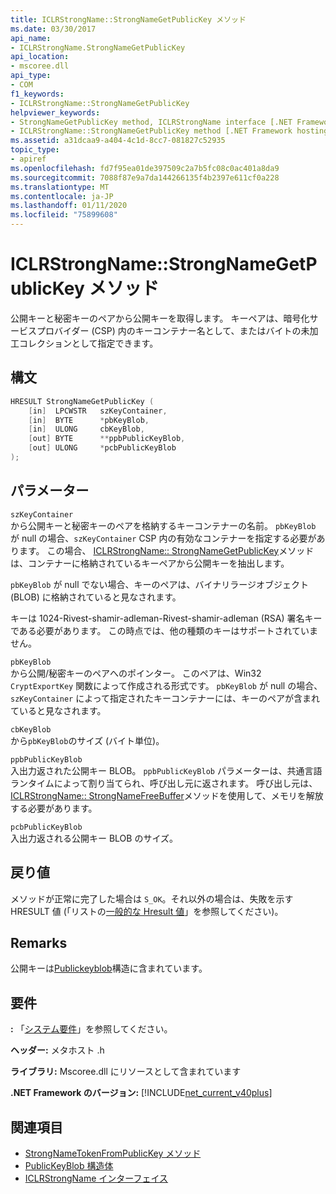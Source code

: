 ```yaml
---
title: ICLRStrongName::StrongNameGetPublicKey メソッド
ms.date: 03/30/2017
api_name:
- ICLRStrongName.StrongNameGetPublicKey
api_location:
- mscoree.dll
api_type:
- COM
f1_keywords:
- ICLRStrongName::StrongNameGetPublicKey
helpviewer_keywords:
- StrongNameGetPublicKey method, ICLRStrongName interface [.NET Framework hosting]
- ICLRStrongName::StrongNameGetPublicKey method [.NET Framework hosting]
ms.assetid: a31dcaa9-a404-4c1d-8cc7-081827c52935
topic_type:
- apiref
ms.openlocfilehash: fd7f95ea01de397509c2a7b5fc08c0ac401a8da9
ms.sourcegitcommit: 7088f87e9a7da144266135f4b2397e611cf0a228
ms.translationtype: MT
ms.contentlocale: ja-JP
ms.lasthandoff: 01/11/2020
ms.locfileid: "75899608"
---
```

# <a name="iclrstrongnamestrongnamegetpublickey-method"></a>ICLRStrongName::StrongNameGetPublicKey メソッド
公開キーと秘密キーのペアから公開キーを取得します。 キーペアは、暗号化サービスプロバイダー (CSP) 内のキーコンテナー名として、またはバイトの未加工コレクションとして指定できます。  
  
## <a name="syntax"></a>構文  
  
```cpp  
HRESULT StrongNameGetPublicKey (   
    [in]  LPCWSTR   szKeyContainer,  
    [in]  BYTE      *pbKeyBlob,  
    [in]  ULONG     cbKeyBlob,  
    [out] BYTE      **ppbPublicKeyBlob,  
    [out] ULONG     *pcbPublicKeyBlob  
);  
```  
  
## <a name="parameters"></a>パラメーター  
 `szKeyContainer`  
 から公開キーと秘密キーのペアを格納するキーコンテナーの名前。 `pbKeyBlob` が null の場合、`szKeyContainer` CSP 内の有効なコンテナーを指定する必要があります。 この場合、 [ICLRStrongName:: StrongNameGetPublicKey](../../../../docs/framework/unmanaged-api/hosting/iclrstrongname-strongnamegetpublickey-method.md)メソッドは、コンテナーに格納されているキーペアから公開キーを抽出します。  
  
 `pbKeyBlob` が null でない場合、キーのペアは、バイナリラージオブジェクト (BLOB) に格納されていると見なされます。  
  
 キーは 1024-Rivest-shamir-adleman-Rivest-shamir-adleman (RSA) 署名キーである必要があります。 この時点では、他の種類のキーはサポートされていません。  
  
 `pbKeyBlob`  
 から公開/秘密キーのペアへのポインター。 このペアは、Win32 `CryptExportKey` 関数によって作成される形式です。 `pbKeyBlob` が null の場合、`szKeyContainer` によって指定されたキーコンテナーには、キーのペアが含まれていると見なされます。  
  
 `cbKeyBlob`  
 から`pbKeyBlob`のサイズ (バイト単位)。  
  
 `ppbPublicKeyBlob`  
 入出力返された公開キー BLOB。 `ppbPublicKeyBlob` パラメーターは、共通言語ランタイムによって割り当てられ、呼び出し元に返されます。 呼び出し元は、 [ICLRStrongName:: StrongNameFreeBuffer](../../../../docs/framework/unmanaged-api/hosting/iclrstrongname-strongnamefreebuffer-method.md)メソッドを使用して、メモリを解放する必要があります。  
  
 `pcbPublicKeyBlob`  
 入出力返される公開キー BLOB のサイズ。  
  
## <a name="return-value"></a>戻り値  
 メソッドが正常に完了した場合は `S_OK`。それ以外の場合は、失敗を示す HRESULT 値 (「リストの[一般的な Hresult 値](/windows/win32/seccrypto/common-hresult-values)」を参照してください)。  
  
## <a name="remarks"></a>Remarks  
 公開キーは[Publickeyblob](../../../../docs/framework/unmanaged-api/strong-naming/publickeyblob-structure.md)構造に含まれています。  
  
## <a name="requirements"></a>要件  
 **:** 「[システム要件](../../../../docs/framework/get-started/system-requirements.md)」を参照してください。  
  
 **ヘッダー:** メタホスト .h  
  
 **ライブラリ:** Mscoree.dll にリソースとして含まれています  
  
 **.NET Framework のバージョン:** [!INCLUDE[net_current_v40plus](../../../../includes/net-current-v40plus-md.md)]  
  
## <a name="see-also"></a>関連項目

- [StrongNameTokenFromPublicKey メソッド](../../../../docs/framework/unmanaged-api/hosting/iclrstrongname-strongnametokenfrompublickey-method.md)
- [PublicKeyBlob 構造体](../../../../docs/framework/unmanaged-api/strong-naming/publickeyblob-structure.md)
- [ICLRStrongName インターフェイス](../../../../docs/framework/unmanaged-api/hosting/iclrstrongname-interface.md)
